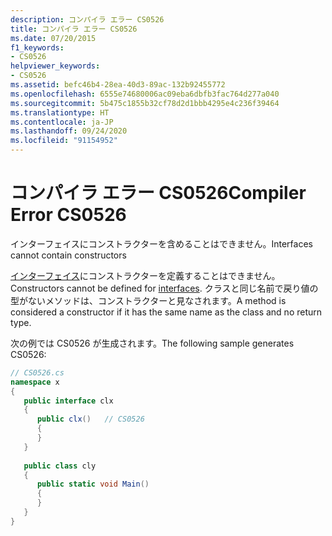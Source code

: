 ```yaml
---
description: コンパイラ エラー CS0526
title: コンパイラ エラー CS0526
ms.date: 07/20/2015
f1_keywords:
- CS0526
helpviewer_keywords:
- CS0526
ms.assetid: befc46b4-28ea-40d3-89ac-132b92455772
ms.openlocfilehash: 6555e74680006ac09eba6dbfb3fac764d277a040
ms.sourcegitcommit: 5b475c1855b32cf78d2d1bbb4295e4c236f39464
ms.translationtype: HT
ms.contentlocale: ja-JP
ms.lasthandoff: 09/24/2020
ms.locfileid: "91154952"
---
```

# <a name="compiler-error-cs0526"></a><span data-ttu-id="fb422-103">コンパイラ エラー CS0526</span><span class="sxs-lookup"><span data-stu-id="fb422-103">Compiler Error CS0526</span></span>

<span data-ttu-id="fb422-104">インターフェイスにコンストラクターを含めることはできません。</span><span class="sxs-lookup"><span data-stu-id="fb422-104">Interfaces cannot contain constructors</span></span>  
  
 <span data-ttu-id="fb422-105">[インターフェイス](../language-reference/keywords/interface.md)にコンストラクターを定義することはできません。</span><span class="sxs-lookup"><span data-stu-id="fb422-105">Constructors cannot be defined for [interfaces](../language-reference/keywords/interface.md).</span></span> <span data-ttu-id="fb422-106">クラスと同じ名前で戻り値の型がないメソッドは、コンストラクターと見なされます。</span><span class="sxs-lookup"><span data-stu-id="fb422-106">A method is considered a constructor if it has the same name as the class and no return type.</span></span>  
  
 <span data-ttu-id="fb422-107">次の例では CS0526 が生成されます。</span><span class="sxs-lookup"><span data-stu-id="fb422-107">The following sample generates CS0526:</span></span>  
  
```csharp  
// CS0526.cs  
namespace x  
{  
   public interface clx  
   {  
      public clx()   // CS0526  
      {  
      }  
   }  
  
   public class cly  
   {  
      public static void Main()  
      {  
      }  
   }  
}  
```
